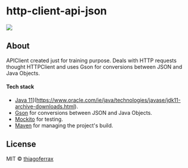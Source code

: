 # http-client-api-json

<a href="https://opensource.org/licenses/MIT"><img src="https://img.shields.io/badge/License-MIT-blue.svg"></a>

## About

APIClient created just for training purpose.
Deals with HTTP requests thought HTTPClient and uses Gson for conversions between JSON and Java Objects.   

#### Tech stack
* [Java 11](https://www.oracle.com/ie/java/technologies/javase/jdk11-archive-downloads.html)](https://www.oracle.com/ie/java/technologies/javase/jdk11-archive-downloads.html).
* [Gson](https://github.com/google/gson) for conversions between JSON and Java Objects. 
* [Mockito](https://site.mockito.org/) for testing.
* [Maven](https://maven.apache.org/) for managing the project's build.

## License

MIT © [thiagoferrax](https://github.com/thiagoferrax)
